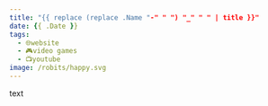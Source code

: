 ```yaml
---
title: "{{ replace (replace .Name "-" " ") "_" " " | title }}"
date: {{ .Date }}
tags:
  - 🌐website
  - 🎮video games
  - 📺youtube
image: /robits/happy.svg
---
```


text